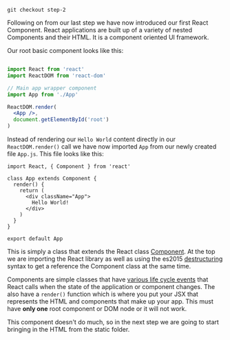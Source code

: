 ```
git checkout step-2
```

Following on from our last step we have now introduced our first React Component. React applications are built up of a variety of nested Components and their HTML. It is a component oriented UI framework.

Our root basic component looks like this:

``` jsx

import React from 'react'
import ReactDOM from 'react-dom'

// Main app wrapper component
import App from './App'

ReactDOM.render(
  <App />,
  document.getElementById('root')
)

```
Instead of rendering our `Hello World` content directly in our `ReactDOM.render()` call we have now imported `App` from
our newly created file `App.js`. This file looks like this:

```
import React, { Component } from 'react'

class App extends Component {
  render() {
    return (
      <div className="App">
        Hello World!
      </div>
    )
  }
}

export default App
```

This is simply a class that extends the React class [Component](https://facebook.github.io/react/docs/component-api.html).
At the top we are importing the React library as well as using the es2015 [destructuring](https://developer.mozilla.org/en/docs/Web/JavaScript/Reference/Operators/Destructuring_assignment)
syntax to get a reference the Component class at the same time.

Components are simple classes that have [various life cycle events](https://facebook.github.io/react/docs/component-specs.html) that React calls 
when the state of the application or component changes. The also have a `render()` function which is where you put your JSX that represents 
the HTML and components that make up your app. This must have **only one** root component or DOM node or it will not work.

This component doesn't do much, so in the next step we are going to start bringing in the HTML from the static folder.

